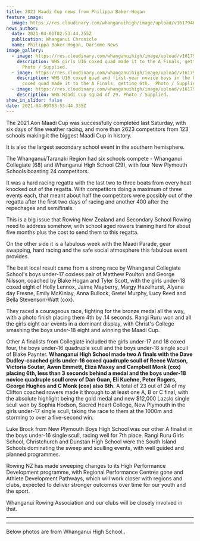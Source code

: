 ```yaml
---
title: 2021 Maadi Cup news from Philippa Baker-Hogan
feature_image:
  image: https://res.cloudinary.com/whanganuihigh/image/upload/v1617940815/News/Maadi_Cup_image.jpg
news_author:
  date: 2021-04-01T02:53:44.255Z
  publication: Whanganui Chronicle
  name: Philippa Baker-Hogan, Oarsome News
image_gallery:
  - image: https://res.cloudinary.com/whanganuihigh/image/upload/v1617940855/News/Girls_Quad_at_Maadi_cup_6th.jpg
    description: WHS girls U16 coxed quad made it to the A Finals, getting 6th.
      Photo / Supplied.
  - image: https://res.cloudinary.com/whanganuihigh/image/upload/v1617940883/News/Boys_Quad_at_Maadi_cup_6th.jpg
    description: WHS U16 coxed quad and first-year novice boys in the U18 novice
      coxed quad made it to the A Finals, getting 6th.  Photo / Supplied.
  - image: https://res.cloudinary.com/whanganuihigh/image/upload/v1617918842/News/Maadi_cup_team.jpg
    description: WHS Maadi Cup squad of 29. Photo / Supplied.
show_in_slider: false
date: 2021-04-09T03:53:44.335Z
---
```

The 2021 Aon Maadi Cup was successfully completed last Saturday, with six days of fine weather racing, and more than 2623 competitors from 123 schools making it the biggest Maadi Cup in history.

It is also the largest secondary school event in the southern hemisphere.

The Whanganui/Taranaki Region had six schools compete - Whanganui Collegiate (68) and Whanganui High School (29), with four New Plymouth Schools boasting 24 competitors.

It was a hard racing regatta with the last two to three boats from every heat knocked out of the regatta. With competitors doing a maximum of three events each, that meant about half the competitors were possibly out of the regatta after the first two days of racing and another 400 after the repechages and semifinals.

This is a big issue that Rowing New Zealand and Secondary School Rowing need to address somehow, with school aged rowers training hard for about five months plus the cost to send them to this regatta.

On the other side it is a fabulous week with the Maadi Parade, gear swapping, hard racing and the safe social atmosphere this fabulous event provides.

The best local result came from a strong race by Whanganui Collegiate School's boys under-17 coxless pair of Matthew Poulton and George Nilsson, coached by Blake Hogan and Tyler Scott, with the girls under-18 coxed eight of Holly Lennox, Jaime Mayberry, Margy Hazelhurst, Alyana day Fresne, Emily McKinlay, Anna Bullock, Gretel Murphy, Lucy Reed and Bella Stevenson-Watt (cox).

They raced a courageous race, fighting for the bronze medal all the way, with a photo finish placing them 4th by .14 seconds. Rangi Ruru won and all the girls eight oar events in a dominant display, with Christ's College smashing the boys under-18 eight and winning the Maadi Cup.

Other A finalists from Collegiate included the girls under-17 and 18 coxed four, the boys under-16 quadruple scull and the boys under-18 single scull of Blake Paynter. **Whanganui High School made two A finals with the Dave Dudley-coached girls under-16 coxed quadruple scull of Reece Watson, Victoria Soutar, Awen Emmett, Eliza Maxey and Campbell Monk (cox) placing 6th, less than 3 seconds behind a medal and the boys under-18 novice quadruple scull crew of Dan Guan, Eli Kuehne, Peter Rogers, George Hughes and C Monk (cox) also 6th.** A total of 23 out of 24 of my Clifton coached rowers made it through to at least one A, B or C final, with the absolute highlight being the gold medal and new $12,000 Lazslo single scull won by Sophia Hodson, Sacred Heart College, New Plymouth in the girls under-17 single scull, taking the race to them at the 1000m and storming to over a five-second win.

Luke Brock from New Plymouth Boys High School was our other A finalist in the boys under-16 single scull, racing well for 7th place. Rangi Ruru Girls School, Christchurch and Dunstan High School were the South Island Schools dominating the sweep and sculling events, with well guided and planned programmes.

Rowing NZ has made sweeping changes to its High Performance Development programme, with Regional Performance Centres gone and Athlete Development Pathways, which will work closer with regions and clubs, expected to deliver stronger outcomes over time for our youth and the sport.

Whanganui Rowing Association and our clubs will be closely involved in that.  

__________________________________
__________________________________

Below photos are from Whanganui High School..